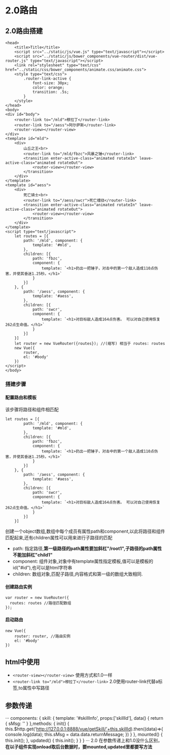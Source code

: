 # 2.0路由
## 2.0路由搭建
```
<head>
    <title>Title</title>
    <script src="../static/js/vue.js" type="text/javascript"></script>
    <script src="../static/js/bower_components/vue-router/dist/vue-router.js" type="text/javascript"></script>
    <link rel="stylesheet" type="text/css" href="../static/css/bower_components/animate.css/animate.css">
    <style type="text/css">
        .router-link-active {
            font-size: 30px;
            color: orange;
            transition: .5s;
        }
    </style>
</head>
<body>
<div id="body">
    <router-link to="/mld">穆拉丁</router-link>
    <router-link to="/aess">阿尔萨斯</router-link>
    <router-view></router-view>
</div>
<template id="mld">
    <div>
        山丘之王<br>
        <router-link to="/mld/fbzc">风暴之锤</router-link>
        <transition enter-active-class="animated rotateIn" leave-active-class="animated rotateOut">
            <router-view></router-view>
        </transition>
    </div>
</template>
<template id="aess">
    <div>
        死亡骑士<br>
        <router-link to="/aess/swcr">死亡缠绕</router-link>
        <transition enter-active-class="animated rotateIn" leave-active-class="animated rotateOut">
            <router-view></router-view>
        </transition>
    </div>
</template>
<script type="text/javascript">
    let routes = [{
        path: '/mld', component: {
            template: '#mld',
        },
        children: [{
            path: 'fbzc',
            component: {
                template: `<h1>扔出一把锤子，对击中的第一个敌人造成110点伤害，并使其昏迷1.25秒。</h1>`
            }
        }]
    }, {
        path: '/aess', component: {
            template: '#aess',
        },
        children: [{
            path: 'swcr',
            component: {
                template: `<h1>对目标敌人造成164点伤害。 可以对自己使用恢复262点生命值。</h1>`
            }
        }]
    }]
    let router = new VueRouter({routes}); //(缩写) 相当于 routes: routes
    new Vue({
        router,
        el: '#body'
    })
</script>
</body>
```
### 搭建步骤
#### 配置路由和模板
该步骤将路径和组件相匹配
```
let routes = [{
        path: '/mld', component: {
            template: '#mld',
        },
        children: [{
            path: 'fbzc',
            component: {
                template: `<h1>扔出一把锤子，对击中的第一个敌人造成110点伤害，并使其昏迷1.25秒。</h1>`
            }
        }]
    }, {
        path: '/aess', component: {
            template: '#aess',
        },
        children: [{
            path: 'swcr',
            component: {
                template: `<h1>对目标敌人造成164点伤害。 可以对自己使用恢复262点生命值。</h1>`
            }
        }]
    }]
```
创建一个object数组,数组中每个成员有属性path和component,以此将路径和组件匹配起来,还有children属性可以用来进行子路径的匹配 
* path: 指定路径,**第一级路径的path属性要加斜杠"/root1",子路径的path属性不能加斜杠"child1"**
* component: 组件对象,对象中有template属性指定模板,值可以是模板的id("#id"),也可以是html字符串
* children: 数组对象,匹配子路径,内容格式和第一级的数组大致相同.
#### 创建路由实例
```
var router = new VueRouter({
  routes: routes //路径匹配数组
});
```
#### 启动路由
```
new Vue({
    router: router, //路由实例
    el: '#body'
})
```
## html中使用
* ``<router-view></router-view>`` 使用方式和1.0一样
* ``<router-link to="/mld">穆拉丁</router-link>`` 2.0使用router-link代替a标签,to属性中写路径
## 参数传递
···
components: {
    skill: {
        template: '#skillInfo',
        props:['skillId'],
        data() {
            return {
                sMsg: ''
            }
        },methods: {
            init() {
                this.$http.get('http://127.0.0.1:8888/vue/getSkill/'+this.skillId).then((data)=>{
                    console.log(data);
                    this.sMsg = data.data.returnMessage;
                })
            }
        },
        mounted() {
            this.init();
        },
        updated() {
            this.init();
        }
    }
}
···
2.0 在参数传递上和1.0没什么区别，**在以子组件实现onload取后台数据时，要mounted,updated里都要写方法**
                    
                    
                    
